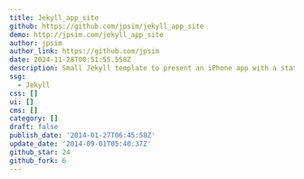 ```yaml
---
title: Jekyll_app_site
github: https://github.com/jpsim/jekyll_app_site
demo: http://jpsim.com/jekyll_app_site
author: jpsim
author_link: https://github.com/jpsim
date: 2024-11-28T00:51:55.558Z
description: Small Jekyll template to present an iPhone app with a static site
ssg:
  - Jekyll
css: []
ui: []
cms: []
category: []
draft: false
publish_date: '2014-01-27T06:45:58Z'
update_date: '2014-09-01T05:40:37Z'
github_star: 24
github_fork: 6
---
```

